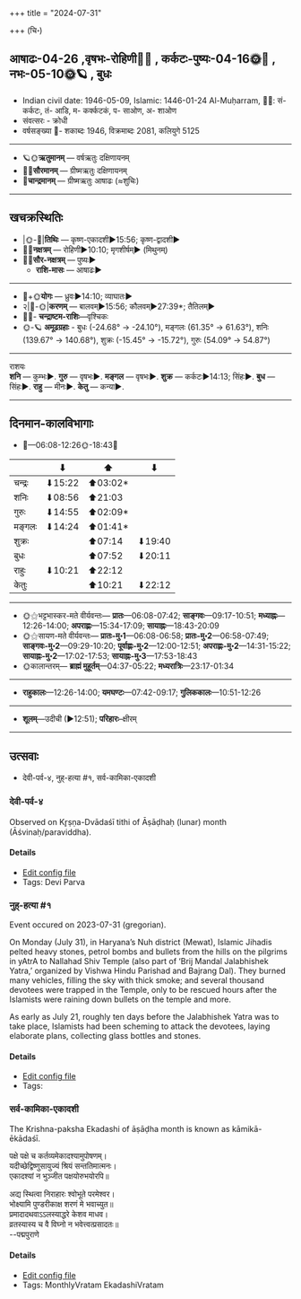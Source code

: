 +++
title = "2024-07-31"

+++
(चि॰)
## आषाढः-04-26  ,वृषभः-रोहिणी🌛🌌  ,  कर्कटः-पुष्यः-04-16🌞🌌  ,  नभः-05-10🌞🪐  , बुधः
- Indian civil date: 1946-05-09, Islamic: 1446-01-24 Al-Muḥarram, 🌌🌞: सं- कर्कटः, तं- आडि, म- कर्क्कटकं, प- साओण, अ- शाओण
- संवत्सरः - क्रोधी
- वर्षसङ्ख्या 🌛- शकाब्दः 1946, विक्रमाब्दः 2081, कलियुगे 5125
___________________
- 🪐🌞**ऋतुमानम्** — वर्षऋतुः दक्षिणायनम्
- 🌌🌞**सौरमानम्** — ग्रीष्मऋतुः दक्षिणायनम्
- 🌛**चान्द्रमानम्** — ग्रीष्मऋतुः आषाढः (≈शुचिः)
___________________


## खचक्रस्थितिः
- |🌞-🌛|**तिथिः** — कृष्ण-एकादशी►15:56; कृष्ण-द्वादशी►  
- 🌌🌛**नक्षत्रम्** — रोहिणी►10:10; मृगशीर्षम्► (मिथुनम्)  
- 🌌🌞**सौर-नक्षत्रम्** — पुष्यः►  
  - **राशि-मासः** — आषाढः► 
___________________
- 🌛+🌞**योगः** — ध्रुवः►14:10; व्याघातः►  
- २|🌛-🌞|**करणम्** — बालवम्►15:56; कौलवम्►27:39*; तैतिलम्►  
- 🌌🌛- **चन्द्राष्टम-राशिः**—वृश्चिकः  
- 🌞-🪐 **अमूढग्रहाः** - बुधः (-24.68° → -24.10°), मङ्गलः (61.35° → 61.63°), शनिः (139.67° → 140.68°), शुक्रः (-15.45° → -15.72°), गुरुः (54.09° → 54.87°)
___________________
राशयः  
**शनि** — कुम्भः►. **गुरु** — वृषभः►. **मङ्गल** — वृषभः►. **शुक्र** — कर्कटः►14:13; सिंहः►. **बुध** — सिंहः►. **राहु** — मीनः►. **केतु** — कन्या►. 
___________________


## दिनमान-कालविभागाः
- 🌅—06:08-12:26🌞-18:43🌇  

|      |⬇     |⬆     |⬇     |
|------|-----|-----|------|
|चन्द्रः|⬇15:22 |⬆03:02*|     |
|शनिः   |⬇08:56 |⬆21:03 |     |
|गुरुः  |⬇14:55 |⬆02:09*|     |
|मङ्गलः |⬇14:24 |⬆01:41*|     |
|शुक्रः |     |⬆07:14 |⬇19:40 |
|बुधः   |     |⬆07:52 |⬇20:11 |
|राहुः  |⬇10:21 |⬆22:12 |     |
|केतुः  |     |⬆10:21 |⬇22:12 |
___________________
- 🌞⚝भट्टभास्कर-मते वीर्यवन्तः— **प्रातः**—06:08-07:42; **साङ्गवः**—09:17-10:51; **मध्याह्नः**—12:26-14:00; **अपराह्णः**—15:34-17:09; **सायाह्नः**—18:43-20:09  
- 🌞⚝सायण-मते वीर्यवन्तः— **प्रातः-मु॰1**—06:08-06:58; **प्रातः-मु॰2**—06:58-07:49; **साङ्गवः-मु॰2**—09:29-10:20; **पूर्वाह्णः-मु॰2**—12:00-12:51; **अपराह्णः-मु॰2**—14:31-15:22; **सायाह्नः-मु॰2**—17:02-17:53; **सायाह्नः-मु॰3**—17:53-18:43  
- 🌞कालान्तरम्— **ब्राह्मं मुहूर्तम्**—04:37-05:22; **मध्यरात्रिः**—23:17-01:34  
___________________
- **राहुकालः**—12:26-14:00; **यमघण्टः**—07:42-09:17; **गुलिककालः**—10:51-12:26  
___________________
- **शूलम्**—उदीची (►12:51); **परिहारः**–क्षीरम्  
___________________

## उत्सवाः
- देवी-पर्व-४, नुह्-हत्या #१, सर्व-कामिका-एकादशी
### देवी-पर्व-४

Observed on Kr̥ṣṇa-Dvādaśī tithi of Āṣāḍhaḥ (lunar) month (Āśvinaḥ/paraviddha). 



#### Details
- [Edit config file](https://github.com/jyotisham/adyatithi/blob/master/devatA/devIparva/lunar_month/tithi/04/27/devi-parva-4.toml)
- Tags: Devi Parva


### नुह्-हत्या #१

Event occured on 2023-07-31 (gregorian). 

On Monday (July 31), in Haryana’s Nuh district (Mewat), Islamic Jihadis pelted heavy stones, petrol bombs and bullets from the hills on the pilgrims in yAtrA to Nallahad Shiv Temple (also part of ‘Brij Mandal Jalabhishek Yatra,’ organized by Vishwa Hindu Parishad and Bajrang Dal). They burned many vehicles, filling the sky with thick smoke; and several thousand devotees were trapped in the Temple, only to be rescued hours after the Islamists were raining down bullets on the temple and more.

As early as July 21, roughly ten days before the Jalabhishek Yatra was to take place, Islamists had been scheming to attack the devotees, laying elaborate plans, collecting glass bottles and stones.

#### Details
- [Edit config file](https://github.com/jyotisham/adyatithi/blob/master/mahApuruSha/xatra-later/gregorian/day/07/31/nuh-hatyA.toml)
- Tags: 


### सर्व-कामिका-एकादशी



The Krishna-paksha Ekadashi of āṣāḍha month is known as kāmikā-ēkādaśī.

पक्षे पक्षे च कर्तव्यमेकादश्यामुपोषणम्।  
यदीच्छेद्विष्णुसायुज्यं श्रियं सन्ततिमात्मनः।  
एकादश्यां न भुञ्जीत पक्षयोरुभयोरपि॥  
  
अद्य स्थित्वा निराहारः श्वोभूते परमेश्वर।  
भोक्ष्यामि पुण्डरीकाक्ष शरणं मे भवाच्युत॥  
प्रमादादथवाऽऽलस्याद्धरे केशव माधव।  
व्रतस्यास्य च वै विघ्नो न भवेत्त्वत्प्रसादतः॥  
--पद्मपुराणे



#### Details
- [Edit config file](https://github.com/jyotisham/adyatithi/blob/master/time_focus/monthly/ekAdashI/description_only/kAmikA-EkAdazI.toml)
- Tags: MonthlyVratam EkadashiVratam

